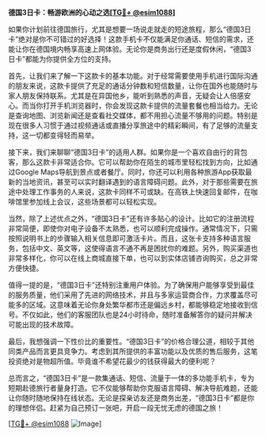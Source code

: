 **德国3日卡：畅游欧洲的心动之选[[TG💪+ @esim1088](https://t.me/s/esim1088)]**

如果你计划前往德国旅行，尤其是想要一场说走就走的短途旅程，那么“德国3日卡”绝对是你不可错过的好选择！这款手机卡不仅能满足你通话、短信的需求，还能让你在德国境内畅享高速上网体验。无论你是商务出行还是度假休闲，“德国3日卡”都能为你提供全方位的支持。

首先，让我们来了解一下这款卡的基本功能。对于经常需要使用手机进行国际沟通的朋友来说，这款卡提供了充足的通话分钟数和短信数量，让你在国外也能随时与家人朋友保持联系。尤其是在异国他乡，能听到熟悉的声音，无疑会让人倍感安心。而当你打开手机浏览器时，你会发现这款卡提供的流量套餐也相当给力。无论是查询地图、浏览新闻还是查看社交媒体，都不用担心流量不够用的问题。特别是现在很多人习惯于通过视频通话或直播分享旅途中的精彩瞬间，有了足够的流量支持，这一切都变得轻而易举。

接下来，我们来聊聊“德国3日卡”的适用人群。如果你是一个喜欢自由行的背包客，那么这款卡非常适合你。它可以帮助你在陌生的城市里轻松找到方向，比如通过Google Maps导航到景点或者餐厅。同时，你还可以利用各种旅游App获取最新的当地资讯，甚至可以实时翻译遇到的语言障碍问题。此外，对于那些需要在旅途中处理工作事务的人来说，这款卡同样不可或缺。在高铁上快速回复邮件，在咖啡馆里参加线上会议，这些场景都可以轻松实现。

当然，除了上述优点之外，“德国3日卡”还有许多贴心的设计。比如它的注册流程非常简便，即使你对电子设备不太熟悉，也可以顺利完成操作。通常情况下，只需按照说明书上的步骤输入相关信息即可激活卡片。而且，这张卡支持多种语言服务，包括中文、英文等，这使得语言不通不再是困扰你的难题。另外，购买渠道也非常多样化，你可以在线上商城直接下单，也可以到实体店铺咨询购买，总之非常方便快捷。

值得一提的是，“德国3日卡”还特别注重用户体验。为了确保用户能够享受到最佳的服务质量，他们采用了先进的网络技术，并且与多家运营商合作，力求覆盖尽可能多的区域。这意味着无论你身处繁华都市还是偏远乡村，都能够稳定地接收到信号。不仅如此，他们的客服团队也是24小时待命，随时准备解答你的疑问并解决可能出现的技术故障。

最后，我想强调一下性价比的重要性。“德国3日卡”的价格合理公道，相较于其他同类产品而言更具竞争力。考虑到其所提供的丰富功能以及优质的售后服务，这笔投资绝对是物超所值。毕竟谁不希望花最少的钱获得最大的便利呢？

总而言之，“德国3日卡”是一款集通话、短信、流量于一体的多功能手机卡，专为短期赴德旅行者量身打造。它不仅能够帮助你克服语言障碍、解决导航难题，还能让你随时随地保持在线状态。无论是探亲访友还是商务出差，“德国3日卡”都是你的理想伴侣。赶紧为自己预订一张吧，开启一段无忧无虑的德国之旅！

[[TG💪+ @esim1088](https://t.me/s/esim1088) ![Image](https://i.postimg.cc/4NQfJmqS/Snipaste-2025-05-13-00-14-12.png)]